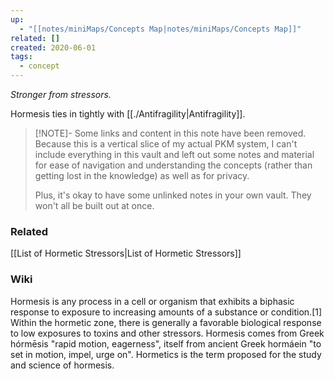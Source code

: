 ```yaml
---
up:
  - "[[notes/miniMaps/Concepts Map|notes/miniMaps/Concepts Map]]"
related: []
created: 2020-06-01
tags:
  - concept
---
```

 *Stronger from stressors.*

Hormesis ties in tightly with [[./Antifragility|Antifragility]].

> [!NOTE]- Some links and content in this note have been removed.
> Because this is a vertical slice of my actual PKM system, I can't include everything in this vault and left out some notes and material for ease of navigation and understanding the concepts (rather than getting lost in the knowledge) as well as for privacy. 
>  
> Plus, it's okay to have some unlinked notes in your own vault. They won't all be built out at once.

### Related
[[List of Hormetic Stressors|List of Hormetic Stressors]]

### Wiki
Hormesis is any process in a cell or organism that exhibits a biphasic response to exposure to increasing amounts of a substance or condition.[1] Within the hormetic zone, there is generally a favorable biological response to low exposures to toxins and other stressors. Hormesis comes from Greek hórmēsis "rapid motion, eagerness", itself from ancient Greek hormáein "to set in motion, impel, urge on". Hormetics is the term proposed for the study and science of hormesis. 



